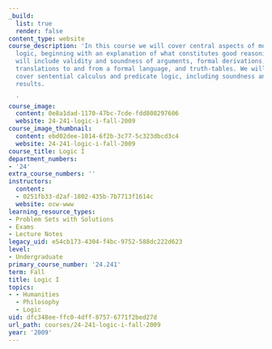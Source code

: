 ```yaml
---
_build:
  list: true
  render: false
content_type: website
course_description: 'In this course we will cover central aspects of modern formal
  logic, beginning with an explanation of what constitutes good reasoning. Topics
  will include validity and soundness of arguments, formal derivations, truth-functions,
  translations to and from a formal language, and truth-tables. We will thoroughly
  cover sentential calculus and predicate logic, including soundness and completeness
  results.

  '
course_image:
  content: 0e8a1dad-1170-47bc-7cde-fdd808297606
  website: 24-241-logic-i-fall-2009
course_image_thumbnail:
  content: ebd02dee-1014-6f2b-3c77-5c323dbcd3c4
  website: 24-241-logic-i-fall-2009
course_title: Logic I
department_numbers:
- '24'
extra_course_numbers: ''
instructors:
  content:
  - 0251fb33-d2af-1802-435b-7b7713f1614c
  website: ocw-www
learning_resource_types:
- Problem Sets with Solutions
- Exams
- Lecture Notes
legacy_uid: e54cb173-4304-f4bc-9752-588dc222d623
level:
- Undergraduate
primary_course_number: '24.241'
term: Fall
title: Logic I
topics:
- - Humanities
  - Philosophy
  - Logic
uid: dfc348ee-ffc0-4dff-8757-6771f2bed27d
url_path: courses/24-241-logic-i-fall-2009
year: '2009'
---
```


